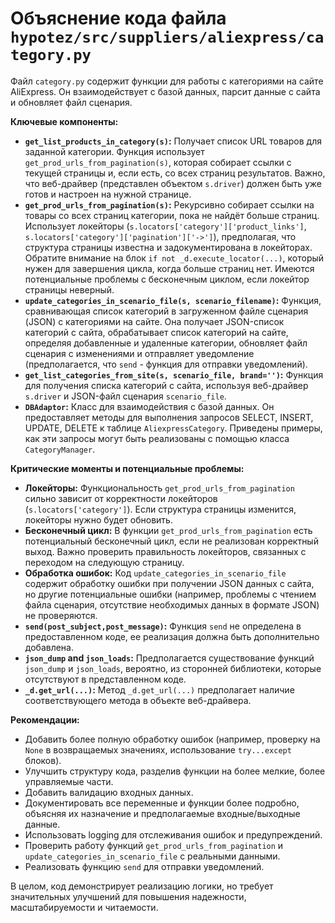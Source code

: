 # Объяснение кода файла `hypotez/src/suppliers/aliexpress/category.py`

Файл `category.py` содержит функции для работы с категориями на сайте AliExpress. Он взаимодействует с базой данных, парсит данные с сайта и обновляет файл сценария.

**Ключевые компоненты:**

* **`get_list_products_in_category(s)`:** Получает список URL товаров для заданной категории.  Функция использует `get_prod_urls_from_pagination(s)`, которая собирает ссылки с текущей страницы и, если есть, со всех страниц результатов. Важно, что веб-драйвер (представлен объектом `s.driver`) должен быть уже готов и настроен на нужной странице.
* **`get_prod_urls_from_pagination(s)`:** Рекурсивно собирает ссылки на товары со всех страниц категории, пока не найдёт больше страниц. Использует локейторы (`s.locators['category']['product_links']`, `s.locators['category']['pagination']['->']`), предполагая, что структура страницы известна и задокументирована в локейторах.  Обратите внимание на блок `if not _d.execute_locator(...)`, который нужен для завершения цикла, когда больше страниц нет.  Имеются потенциальные проблемы с бесконечным циклом, если локейтор страницы неверный.
* **`update_categories_in_scenario_file(s, scenario_filename)`:** Функция, сравнивающая список категорий в загруженном файле сценария (JSON) с категориями на сайте.  Она получает JSON-список категорий с сайта, обрабатывает список категорий на сайте, определяя добавленные и удаленные категории, обновляет файл сценария с изменениями и отправляет уведомление (предполагается, что `send` - функция для отправки уведомлений).
* **`get_list_categories_from_site(s, scenario_file, brand='')`:** Функция для получения списка категорий с сайта, используя веб-драйвер `s.driver` и JSON-файл сценария `scenario_file`.
* **`DBAdaptor`:**  Класс для взаимодействия с базой данных.  Он предоставляет методы для выполнения запросов SELECT, INSERT, UPDATE, DELETE к таблице `AliexpressCategory`.  Приведены примеры, как эти запросы могут быть реализованы с помощью класса `CategoryManager`.

**Критические моменты и потенциальные проблемы:**

* **Локейторы:** Функциональность `get_prod_urls_from_pagination` сильно зависит от корректности локейторов (`s.locators['category']`). Если структура страницы изменится, локейторы нужно будет обновить.
* **Бесконечный цикл:**  В функции `get_prod_urls_from_pagination` есть потенциальный бесконечный цикл, если не реализован корректный выход. Важно проверить правильность локейторов, связанных с переходом на следующую страницу.
* **Обработка ошибок:**  Код `update_categories_in_scenario_file` содержит обработку ошибки при получении JSON данных с сайта, но другие потенциальные ошибки (например, проблемы с чтением файла сценария, отсутствие необходимых данных в формате JSON) не проверяются.
* **`send(post_subject,post_message)`:**  Функция `send` не определена в предоставленном коде, ее реализация должна быть дополнительно добавлена.
* **`json_dump` and `json_loads`:** Предполагается существование функций `json_dump` и `json_loads`, вероятно, из сторонней библиотеки, которые отсутствуют в представленном коде.
* **`_d.get_url(...)`:**  Метод `_d.get_url(...)` предполагает наличие соответствующего метода в объекте веб-драйвера.


**Рекомендации:**

* Добавить более полную обработку ошибок (например, проверку на `None` в возвращаемых значениях, использование `try...except` блоков).
* Улучшить структуру кода, разделив функции на более мелкие, более управляемые части.
* Добавить валидацию входных данных.
* Документировать все переменные и функции более подробно, объясняя их назначение и предполагаемые входные/выходные данные.
* Использовать logging для отслеживания ошибок и предупреждений.
* Проверить работу функций `get_prod_urls_from_pagination` и `update_categories_in_scenario_file` с реальными данными.
* Реализовать функцию `send` для отправки уведомлений.


В целом, код демонстрирует реализацию логики, но требует значительных улучшений для повышения надежности, масштабируемости и читаемости.